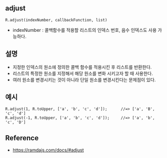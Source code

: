 ## adjust
`R.adjust(indexNumber, callbackFunction, list)`
- indexNumber : 콜백함수를 적용할 리스트의 인덱스 번호, 음수 인덱스도 사용 가능하다.

## 설명
- 지정한 인덱스의 원소에 정의한 콜백 함수를 적용시킨 후 리스트를 반환한다.
- 리스트의 특정한 원소를 지정해서 해당 원소를 변화 시키고자 할 때 사용한다.
- 여러 원소를 변경시키는 것이 아니라 단일 원소를 변경시킨다는 문제점이 있다.

## 예시
```
R.adjust(1, R.toUpper, ['a', 'b', 'c', 'd']);      //=> ['a', 'B', 'c', 'd']
R.adjust(-1, R.toUpper, ['a', 'b', 'c', 'd']);     //=> ['a', 'b', 'c', 'D']
```

## Reference
- https://ramdajs.com/docs/#adjust
